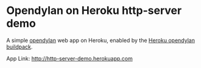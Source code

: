 # Opendylan on Heroku http-server demo

A simple [opendylan](http://opendylan.org) web app on Heroku, enabled by the [Heroku opendylan buildpack](https://github.com/rjmacready/heroku-buildpack-opendylan).

App Link: http://http-server-demo.herokuapp.com


